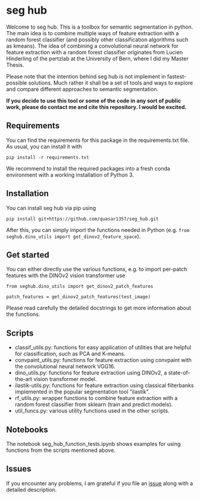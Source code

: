 # seg hub

Welcome to seg hub. This is a toolbox for semantic segmentation in python. The main idea is to combine multiple ways of feature extraction with a random forest classifier (and possibly other classification algorithms such as kmeans). The idea of combining a convolutional neural network for feature extraction with a random forest classifier originates from Lucien Hinderling of the pertzlab at the University of Bern, where I did my Master Thesis.

Please note that the intention behind seg hub is not implement in fastest-possible solutions. Much rather it shall be a set of tools and ways to explore and compare different approaches to semantic segmentation.

**If you decide to use this tool or some of the code in any sort of public work, please do contact me and cite this repository. I would be excited.**

## Requirements

You can find the requirements for this package in the requirements.txt file. As usual, you can install it with

    pip install -r requirements.txt

We recommend to install the required packages into a fresh conda environment with a working installation of Python 3.

## Installation
You can install seg hub via pip using

    pip install git+https://github.com/quasar1357/seg_hub.git

After this, you can simply import the functions needed in Python (e.g. `from seghub.dino_utils import get_dinov2_feature_space`).

## Get started
You can either directly use the various functions, e.g. to import per-patch features with the DINOv2 vision transformer use

    from seghub.dino_utils import get_dinov2_patch_features

    patch_features = get_dinov2_patch_features(test_image)

Please read carefully the detailed docstrings to get more information about the functions.

## Scripts
- classif_utils.py: functions for easy application of utilities that are helpful for classification, such as PCA and K-means.
- convpaint_utils.py: functions for feature extraction using convpaint with the convolutional neural network VGG16.
- dino_utils.py: functions for feature extraction using DINOv2, a state-of-the-art vision transformer model.
- ilastik-utils.py: functions for feature extraction using classical filterbanks implemented in the popular segmentation tool "ilastik".
- rf_utils.py: wrapper functions to combine feature extraction with a random forest classifier from sklearn (train and predict models).
- util_funcs.py: various utility functions used in the other scripts.

## Notebooks
The notebook seg_hub_function_tests.ipynb shows examples for using functions from the scripts mentioned above.

## Issues
If you encounter any problems, I am grateful if you file an [issue](https://github.com/quasar1357/seg_hub/issues) along with a detailed description.
